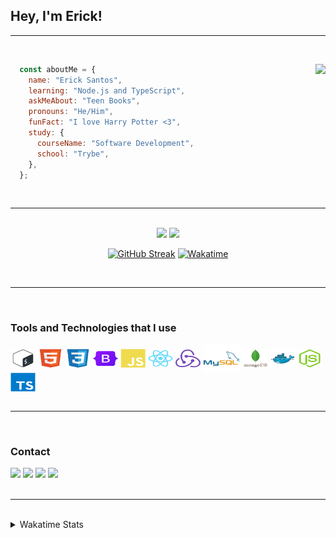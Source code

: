 ## Hey, I'm Erick!

---
</br>
<div align="center">
  <img height="200px" align="right" style="margin-left:30px;" src="https://media.tumblr.com/tumblr_m4vjobYRbG1qj3ir1.gif" />
  <div align="left" style="display: inline_block" markdown="1">
    
```js
  const aboutMe = {
    name: "Erick Santos",
    learning: "Node.js and TypeScript",
    askMeAbout: "Teen Books",
    pronouns: "He/Him",
    funFact: "I love Harry Potter <3",
    study: {
      courseName: "Software Development",
      school: "Trybe",
    },
  };
```
    
  </div>
</div>
</br>

---

</br>
<div align="center">
  <img height="180em" src="https://github-readme-stats.vercel.app/api?username=erick-ol&show_icons=true&theme=dracula&include_all_commits=true&count_private=true&icon_color=2FC18C&title_color=2FC18C&bg_color=1A1D21"/>
  <img height="180em" src="https://github-readme-stats.vercel.app/api/top-langs/?username=erick-ol&layout=compact&langs_count=7&theme=dracula&title_color=2FC18C&bg_color=1A1D21"/>
      
  [![GitHub Streak](https://github-readme-streak-stats.herokuapp.com/?user=erick-ol&theme=dark&fire=2FC18C&ring=2FC18C&background=1A1D21&currStreakLabel=2FC18C)](https://git.io/streak-stats)
  [![Wakatime](https://github-readme-stats.vercel.app/api/wakatime?username=erick_ol&layout=compact&theme=dracula&title_color=2FC18C&bg_color=1A1D21)](https://wakatime.com/@erick_ol)
      
</div>
</br>

---

</br>

### Tools and Technologies that I use

<div>
  <img align="center" alt="bash" height="30" width="40" src="https://raw.githubusercontent.com/devicons/devicon/master/icons/bash/bash-original.svg">
  <img align="center" alt="HTML" height="30" width="40" src="https://raw.githubusercontent.com/devicons/devicon/master/icons/html5/html5-original.svg">
  <img align="center" alt="CSS" height="30" width="40" src="https://raw.githubusercontent.com/devicons/devicon/master/icons/css3/css3-original.svg">
  <img align="center" alt="bootstrap" height="30" width="40" src="https://raw.githubusercontent.com/devicons/devicon/master/icons/bootstrap/bootstrap-original.svg">
  <img align="center" alt="Js" height="30" width="40" src="https://raw.githubusercontent.com/devicons/devicon/master/icons/javascript/javascript-plain.svg">
  <img align="center" alt="React" height="30" width="40" src="https://raw.githubusercontent.com/devicons/devicon/master/icons/react/react-original.svg">
  <img align="center" alt="redux" height="30" width="40" src="https://raw.githubusercontent.com/devicons/devicon/master/icons/redux/redux-original.svg">
  <img align="center" alt="mysql" height="45" width="60" src="https://raw.githubusercontent.com/devicons/devicon/master/icons/mysql/mysql-original-wordmark.svg">
  <img align="center" alt="mongodb" height="30" width="40" src="https://raw.githubusercontent.com/devicons/devicon/master/icons/mongodb/mongodb-original-wordmark.svg">
  <img align="center" alt="Docker" height="30" width="40" src="https://raw.githubusercontent.com/devicons/devicon/master/icons/docker/docker-original.svg">
  <img align="center" alt="Node.js" height="30" width="40" src="https://raw.githubusercontent.com/devicons/devicon/master/icons/nodejs/nodejs-original.svg">
  <img align="center" alt="TypeScript.js" height="30" width="40" src="https://raw.githubusercontent.com/devicons/devicon/master/icons/typescript/typescript-original.svg">
</div>
</br>

---

</br>

### Contact

<div>
  <a href="https://www.linkedin.com/in/erickosantos/" target="_blank"><img src="https://img.shields.io/badge/-LinkedIn-%230077B5?style=for-the-badge&logo=linkedin&logoColor=white" target="_blank"></a> 
  <a href = "mailto:erickosantos.dev@gmail.com"><img src="https://img.shields.io/badge/-Gmail-%23333?style=for-the-badge&logo=gmail&logoColor=white" target="_blank"></a>
  <a href="https://instagram.com/rick.ods" target="_blank"><img src="https://img.shields.io/badge/-Instagram-%23E4405F?style=for-the-badge&logo=instagram&logoColor=white" target="_blank"></a>
 <a href="https://discord.com/users/692041528415223898" target="_blank"><img src="https://img.shields.io/badge/Discord-7289DA?style=for-the-badge&logo=discord&logoColor=white" target="_blank"></a> 
  
</div>
</br>

---

</br>

<details>
  <summary>Wakatime Stats</summary>
<br>
      
<!--START_SECTION:waka-->
![Code Time](http://img.shields.io/badge/Code%20Time-232%20hrs%2021%20mins-blue)

![Profile Views](http://img.shields.io/badge/Profile%20Views-7-blue)

**🐱 My GitHub Data** 

> 🏆 258 Contributions in the Year 2022
 > 
> 📦 220.1 kB Used in GitHub's Storage 
 > 
> 💼 Opted to Hire
 > 
> 📜 46 Public Repositories 
 > 
> 🔑 3 Private Repositories  
 > 
**I'm an Early 🐤** 

```text
🌞 Morning    16 commits     ░░░░░░░░░░░░░░░░░░░░░░░░░   1.86% 
🌆 Daytime    447 commits    █████████████░░░░░░░░░░░░   52.04% 
🌃 Evening    386 commits    ███████████░░░░░░░░░░░░░░   44.94% 
🌙 Night      10 commits     ░░░░░░░░░░░░░░░░░░░░░░░░░   1.16%

```
📅 **I'm Most Productive on Monday** 

```text
Monday       213 commits    ██████░░░░░░░░░░░░░░░░░░░   24.8% 
Tuesday      195 commits    █████░░░░░░░░░░░░░░░░░░░░   22.7% 
Wednesday    164 commits    ████░░░░░░░░░░░░░░░░░░░░░   19.09% 
Thursday     114 commits    ███░░░░░░░░░░░░░░░░░░░░░░   13.27% 
Friday       62 commits     █░░░░░░░░░░░░░░░░░░░░░░░░   7.22% 
Saturday     55 commits     █░░░░░░░░░░░░░░░░░░░░░░░░   6.4% 
Sunday       56 commits     █░░░░░░░░░░░░░░░░░░░░░░░░   6.52%

```


📊 **This Week I Spent My Time On** 

```text
⌚︎ Time Zone: America/Sao_Paulo

💬 Programming Languages: 
JavaScript               9 hrs 41 mins       ██████████████████░░░░░░░   72.86% 
CSS                      2 hrs 41 mins       █████░░░░░░░░░░░░░░░░░░░░   20.16% 
Text                     26 mins             ░░░░░░░░░░░░░░░░░░░░░░░░░   3.28% 
JSON                     12 mins             ░░░░░░░░░░░░░░░░░░░░░░░░░   1.56% 
Bash                     12 mins             ░░░░░░░░░░░░░░░░░░░░░░░░░   1.53%

🔥 Editors: 
VS Code                  13 hrs 18 mins      █████████████████████████   100.0%

🐱‍💻 Projects: 
sd-014-c-project-delivery7 hrs 17 mins       █████████████░░░░░░░░░░░░   54.79% 
flexbblog                2 hrs 43 mins       █████░░░░░░░░░░░░░░░░░░░░   20.44% 
programming-logic-exercis2 hrs 23 mins       ████░░░░░░░░░░░░░░░░░░░░░   18.01% 
sd-013-a-project-starwars17 mins             ░░░░░░░░░░░░░░░░░░░░░░░░░   2.18% 
redux-dogs-social-network17 mins             ░░░░░░░░░░░░░░░░░░░░░░░░░   2.18%

💻 Operating System: 
Linux                    13 hrs 18 mins      █████████████████████████   100.0%

```

**I Mostly Code in JavaScript** 

```text
JavaScript               32 repos            █████████████████░░░░░░░░   68.09% 
PHP                      4 repos             ██░░░░░░░░░░░░░░░░░░░░░░░   8.51% 
CSS                      3 repos             █░░░░░░░░░░░░░░░░░░░░░░░░   6.38% 
HTML                     3 repos             █░░░░░░░░░░░░░░░░░░░░░░░░   6.38% 
TypeScript               3 repos             █░░░░░░░░░░░░░░░░░░░░░░░░   6.38%

```


**Timeline**

![Chart not found](https://raw.githubusercontent.com/erick-ol/erick-ol/main/charts/bar_graph.png) 


 Last Updated on 04/05/2022 18:52:01 UTC
<!--END_SECTION:waka--> 
</details>
